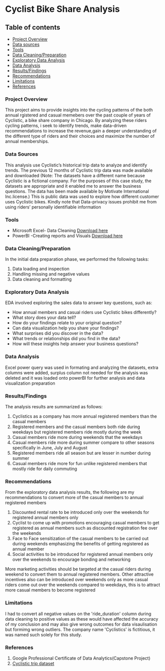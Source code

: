 # Cyclist Bike Share Analysis
## Table of contents
- [Project Overview](#project-overview)
 - [Data sources](#data-sources)
 - [Tools](#tools)
 - [Data Cleaning/Preparation](#data-cleaning/preparation)
 - [Exploratory Data Analysis](#exploratory-data-analysis)
 - [Data Analysis](#data-analysis)
 - [Results/Findings](#results/findings)
 - [Recommendations](#recommendations)
 - [Limitations](#limitations)
 - [References](#references)
### Project Overview
This project aims to provide insights into the cycling patterns of the both annual rgistered  and casual memebers over the past couple of years of Cyclistic, a bike share company in Chicago. By analyzing these riders cycling patterns, i seek to identify trends, make data-driven recommendations to increase the revenue,gain a deeper understanding of the different type of riders and their choices and maximize the number of annual memberships.

### Data Sources
This analysis use Cyclistic’s historical trip data to analyze and identify trends. The previous 12 months of Cyclistic trip data was made available and downloaded (Note: The datasets have a different name because Cyclistic is a fictional company. For the purposes of this case study, the datasets are appropriate and it enabled me to answer the business questions. The data has been made available by Motivate International Inc.license.) This is public data was used to explore how different customer uses Cyclistic bikes. Kindly note that Data-privacy issues prohibit me from using riders’ personally identifiable information

### Tools
  - Microsoft Excel- Data Cleaning [Download here](https://microsoft.com)
  - PowerBI -Creating reports and Visuals [Download here](https://microsoft.com)

### Data Cleaning/Preparation
In the initial data preparation phase, we performed the following tasks:
1. Data loading and inspection
2. Handling missing and negative values
3. Data cleaning and formatting

### Exploratory Data Analysis
EDA involved exploring the sales data to answer key questions, such as:
  - How annual members and casual riders use Cyclistic bikes differently? 
  - What story does your data tell? 
  - How do your findings relate to your original question? 
  - Can data visualization help you share your findings?  
  - What surprises did you discover in the data?
  - What trends or relationships did you find in the data? 
  - How will these insights help answer your business questions?

### Data Analysis
Excel power query was used in formating and analyzing the datasets, extra columns were added, surplus column not needed for the analysis was deleted and it was loaded onto powerBI for further analysis and data visualization preparation

### Results/Findings
The analysis results are summarized as follows:
1. Cyclistics as a company has more annual registered members than the casual members
2. Registered members and the casual members both ride during weekdays but registered members ride mostly during the week 
3. Casual members ride more during weekends that the weekdays
4. Casual members ride more during summer compare to other seasons specifically in June, July and August 
5. Registered members ride all season but are lesser in number during summer
6. Casual members ride more for fun unlike registered members that mostly ride for daily commuting 

### Recommendations
From the exploratory data analysis results, the following are my recommendations to convert more of the casual members to annual registered members
1. Discounted rental rate to be introduced only over the weekends for registered annual members only 
2. Cyclist to come up with promotions encouraging casual members to get registered as annual members such as discounted registration fee over the weekends
3. Face to Face sensitization of the casual members to be carried out during weekends emphasizing the benefits of getting registered as annual member
4. Social activities to be introduced for registered annual members only over the weekends to encourage bonding and networking

More marketing activities should be targeted at the casual riders during weekend to convert them to annual registered members. Other attractive incentives also can be introduced over weekends only as more casual riders come out over the weekends compared to weekdays, this is to attract more casual members to become registered 

### Limitations
I had to convert all negative values on the 'ride_duration' column during  data cleaning to positive values as these would have affected the accuracy of my conclusion and may also give wrong outcomes for data visaulisation but formimg wrong outliers. The company name 'Cyclistics' is fictitious, it was named such solely for this study.

### References
1. Google Professional Certificate of Data Analytics(Capstone Project)
2. [Cyclistic trip dataset](https://divvy-tripdata.s3.amazonaws.com/index.html)




